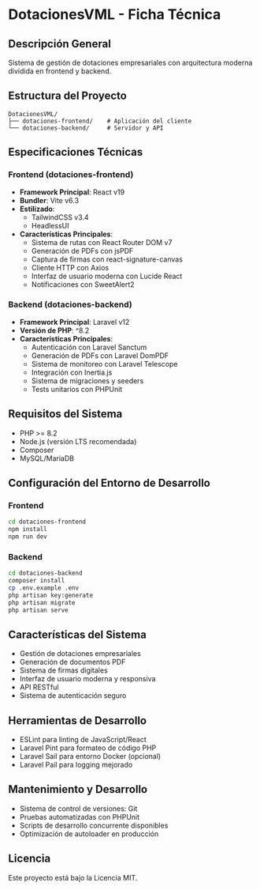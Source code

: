 # DotacionesVML - Ficha Técnica

## Descripción General
Sistema de gestión de dotaciones empresariales con arquitectura moderna dividida en frontend y backend.

## Estructura del Proyecto
```
DotacionesVML/
├── dotaciones-frontend/    # Aplicación del cliente
└── dotaciones-backend/     # Servidor y API
```

## Especificaciones Técnicas

### Frontend (dotaciones-frontend)
- **Framework Principal**: React v19
- **Bundler**: Vite v6.3
- **Estilizado**: 
  - TailwindCSS v3.4
  - HeadlessUI
- **Características Principales**:
  - Sistema de rutas con React Router DOM v7
  - Generación de PDFs con jsPDF
  - Captura de firmas con react-signature-canvas
  - Cliente HTTP con Axios
  - Interfaz de usuario moderna con Lucide React
  - Notificaciones con SweetAlert2

### Backend (dotaciones-backend)
- **Framework Principal**: Laravel v12
- **Versión de PHP**: ^8.2
- **Características Principales**:
  - Autenticación con Laravel Sanctum
  - Generación de PDFs con Laravel DomPDF
  - Sistema de monitoreo con Laravel Telescope
  - Integración con Inertia.js
  - Sistema de migraciones y seeders
  - Tests unitarios con PHPUnit

## Requisitos del Sistema
- PHP >= 8.2
- Node.js (versión LTS recomendada)
- Composer
- MySQL/MariaDB

## Configuración del Entorno de Desarrollo

### Frontend
```bash
cd dotaciones-frontend
npm install
npm run dev
```

### Backend
```bash
cd dotaciones-backend
composer install
cp .env.example .env
php artisan key:generate
php artisan migrate
php artisan serve
```

## Características del Sistema
- Gestión de dotaciones empresariales
- Generación de documentos PDF
- Sistema de firmas digitales
- Interfaz de usuario moderna y responsiva
- API RESTful
- Sistema de autenticación seguro

## Herramientas de Desarrollo
- ESLint para linting de JavaScript/React
- Laravel Pint para formateo de código PHP
- Laravel Sail para entorno Docker (opcional)
- Laravel Pail para logging mejorado

## Mantenimiento y Desarrollo
- Sistema de control de versiones: Git
- Pruebas automatizadas con PHPUnit
- Scripts de desarrollo concurrente disponibles
- Optimización de autoloader en producción

## Licencia
Este proyecto está bajo la Licencia MIT. 